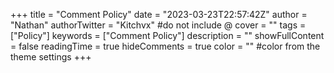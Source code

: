 +++
title = "Comment Policy"
date = "2023-03-23T22:57:42Z"
author = "Nathan"
authorTwitter = "Kitchvx" #do not include @
cover = ""
tags = ["Policy"]
keywords = ["Comment Policy"]
description = ""
showFullContent = false
readingTime = true
hideComments = true
color = "" #color from the theme settings
+++

